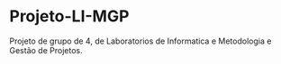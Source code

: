 # Projeto-LI-MGP
Projeto de grupo de 4, de Laboratorios de Informatica e Metodologia e Gestão de Projetos.

